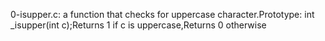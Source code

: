 0-isupper.c: a function that checks for uppercase character.Prototype: int _isupper(int c);Returns 1 if c is uppercase,Returns 0 otherwise
